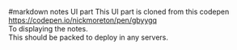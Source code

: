 #markdown notes UI part
This UI part is cloned from this codepen https://codepen.io/nickmoreton/pen/gbyygq  
To displaying the notes.  
This should be packed to deploy in any servers.  

